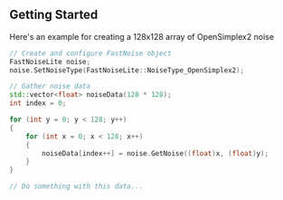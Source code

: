 ## Getting Started

Here's an example for creating a 128x128 array of OpenSimplex2 noise

```cpp
// Create and configure FastNoise object
FastNoiseLite noise;
noise.SetNoiseType(FastNoiseLite::NoiseType_OpenSimplex2);

// Gather noise data
std::vector<float> noiseData(128 * 128);
int index = 0;

for (int y = 0; y < 128; y++)
{
    for (int x = 0; x < 128; x++)
    {
        noiseData[index++] = noise.GetNoise((float)x, (float)y);
    }
}

// Do something with this data...
```
